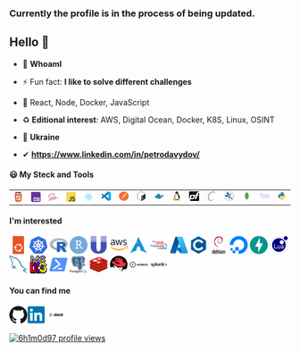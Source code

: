 <h3>Currently the profile is in the process of being updated. </h3>

## Hello  👋

- 🌱  **WhoamI**
- ⚡ Fun fact: **I like to solve different challenges**
- 👀 React, Node, Docker, JavaScript
- ♻  **Editional interest**: AWS, Digital Ocean, Docker, K8S, Linux, OSINT

- 🏡 **Ukraine**
- ✔ **<https://www.linkedin.com/in/petrodavydov/>**

 #### 😃 My Steck and Tools
<table align="center">
<td>
<img align="left" alt="HTML5" width="32px" src="https://raw.githubusercontent.com/github/explore/80688e429a7d4ef2fca1e82350fe8e3517d3494d/topics/html/html.png" />
</td>

<td>
<img align="left" alt="CSS3" width="32px" src="https://raw.githubusercontent.com/github/explore/80688e429a7d4ef2fca1e82350fe8e3517d3494d/topics/css/css.png" />
</td>

<td>
<img align="left" alt="Sass" width="32px" src="https://raw.githubusercontent.com/github/explore/80688e429a7d4ef2fca1e82350fe8e3517d3494d/topics/sass/sass.png" />
</td>

<td>
<img align="left" alt="JavaScript" width="32px" src="https://raw.githubusercontent.com/github/explore/80688e429a7d4ef2fca1e82350fe8e3517d3494d/topics/javascript/javascript.png" />
</td>

<td>
<img align="left" alt="React" width="32px" src="https://raw.githubusercontent.com/github/explore/80688e429a7d4ef2fca1e82350fe8e3517d3494d/topics/react/react.png" />
</td>

<td>
<img alt="Visual Studio Code" width="32px" src="https://raw.githubusercontent.com/github/explore/80688e429a7d4ef2fca1e82350fe8e3517d3494d/topics/visual-studio-code/visual-studio-code.png" />
</td>

<td>
<img alt="Visual Studio Code" width="32px" src="https://github.com/devicons/devicon/blob/master/icons/postman/postman-plain.svg" />
</td>

<td>
<img alt="Visual Studio Code" width="32px" src="https://github.com/devicons/devicon/blob/master/icons/bash/bash-original.svg" />
</td>

<td>
<img alt="Visual Studio Code" width="32px" src="https://github.com/devicons/devicon/blob/master/icons/docker/docker-original.svg" />
</td>

<td>
<img alt="Visual Studio Code" width="32px" src="https://github.com/devicons/devicon/blob/master/icons/linux/linux-original.svg" />
</td>

<td>
<img alt="Visual Studio Code" width="32px" src="https://github.com/devicons/devicon/blob/master/icons/pfsense/pfsense-original.svg" />
</td>

<td>
<img alt="Visual Studio Code" width="32px" src="https://github.com/devicons/devicon/blob/master/icons/ssh/ssh-original.svg" />
</td>

<td>
<img alt="Visual Studio Code" width="32px" src="https://github.com/devicons/devicon/blob/master/icons/matplotlib/matplotlib-plain.svg" />
</td>

<td>
<img alt="Visual Studio Code" width="32px" src="https://github.com/devicons/devicon/blob/master/icons/mongodb/mongodb-plain.svg" />
</td>

<td>
<img alt="Visual Studio Code" width="32px" src="https://github.com/devicons/devicon/blob/master/icons/nano/nano-plain-wordmark.svg" />
</td>

<td>
<img alt="Visual Studio Code" width="32px" src="https://github.com/devicons/devicon/blob/master/icons/python/python-original.svg" />
</td>

</table>


#### I'm interested

<img alt="Visual Studio Code" width="32px" src="https://github.com/devicons/devicon/blob/master/icons/ubuntu/ubuntu-original.svg" />

<img alt="Visual Studio Code" width="32px" src="https://github.com/devicons/devicon/blob/master/icons/kubernetes/kubernetes-original.svg" />

<img alt="Visual Studio Code" width="32px" src="https://github.com/devicons/devicon/blob/master/icons/r/r-original.svg" />

<img alt="Visual Studio Code" width="32px" src="https://github.com/devicons/devicon/blob/master/icons/rstudio/rstudio-original.svg" />

<img alt="Visual Studio Code" width="32px" src="https://github.com/devicons/devicon/blob/master/icons/unix/unix-original.svg" />

<img alt="Visual Studio Code" width="32px" src="https://github.com/devicons/devicon/blob/master/icons/amazonwebservices/amazonwebservices-original-wordmark.svg" />

<img alt="Visual Studio Code" width="32px" src="https://github.com/devicons/devicon/blob/master/icons/archlinux/archlinux-original.svg" />

<img alt="Visual Studio Code" width="32px" src="https://github.com/devicons/devicon/blob/master/icons/awk/awk-original-wordmark.svg" />

<img alt="Visual Studio Code" width="32px" src="https://github.com/devicons/devicon/blob/master/icons/azure/azure-original.svg" />

<img alt="Visual Studio Code" width="32px" src="https://github.com/devicons/devicon/blob/master/icons/c/c-plain.svg" />

<img alt="Visual Studio Code" width="32px" src="https://github.com/devicons/devicon/blob/master/icons/debian/debian-original-wordmark.svg" />

<img alt="Visual Studio Code" width="32px" src="https://github.com/devicons/devicon/blob/master/icons/digitalocean/digitalocean-original.svg" />

<img alt="Visual Studio Code" width="32px" src="https://github.com/devicons/devicon/blob/master/icons/fastapi/fastapi-original.svg" />

<img alt="Visual Studio Code" width="32px" src="https://github.com/devicons/devicon/blob/master/icons/lua/lua-original.svg" />

<img alt="Visual Studio Code" width="32px" src="https://github.com/devicons/devicon/blob/master/icons/mysql/mysql-original.svg" />

<img alt="Visual Studio Code" width="32px" src="https://github.com/devicons/devicon/blob/master/icons/msdos/msdos-original.svg" />

<img alt="Visual Studio Code" width="32px" src="https://github.com/devicons/devicon/blob/master/icons/powershell/powershell-original.svg" />

<img alt="Visual Studio Code" width="32px" src="https://github.com/devicons/devicon/blob/master/icons/postgresql/postgresql-original-wordmark.svg" />

<img alt="Visual Studio Code" width="32px" src="https://github.com/devicons/devicon/blob/master/icons/redis/redis-original.svg" />

<img alt="Visual Studio Code" width="32px" src="https://github.com/devicons/devicon/blob/master/icons/redhat/redhat-original.svg" />

<img alt="Visual Studio Code" width="32px" src="https://github.com/devicons/devicon/blob/master/icons/socketio/socketio-original-wordmark.svg" />

<img alt="Visual Studio Code" width="32px" src="https://github.com/devicons/devicon/blob/master/icons/splunk/splunk-original-wordmark.svg" />


#### You can find me


<img alt="Visual Studio Code" width="32px" src="https://github.com/devicons/devicon/blob/master/icons/linkedin/linkedin-original.svg" />

<img align="left" alt="GitHub" width="32px" src="https://raw.githubusercontent.com/github/explore/78df643247d429f6cc873026c0622819ad797942/topics/github/github.png" />

<img alt="Visual Studio Code" width="32px" src="https://github.com/devicons/devicon/blob/master/icons/slack/slack-original-wordmark.svg" />



[![6h1m0d97 profile views](https://u8views.com/api/v1/github/profiles/78567740/views/day-week-month-total-count.svg)](https://u8views.com/github/petroDavydov)



